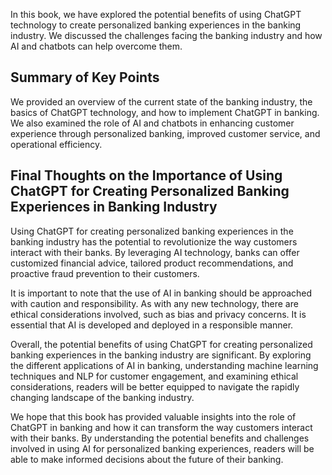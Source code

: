 
In this book, we have explored the potential benefits of using ChatGPT technology to create personalized banking experiences in the banking industry. We discussed the challenges facing the banking industry and how AI and chatbots can help overcome them.

Summary of Key Points
---------------------

We provided an overview of the current state of the banking industry, the basics of ChatGPT technology, and how to implement ChatGPT in banking. We also examined the role of AI and chatbots in enhancing customer experience through personalized banking, improved customer service, and operational efficiency.

Final Thoughts on the Importance of Using ChatGPT for Creating Personalized Banking Experiences in Banking Industry
-------------------------------------------------------------------------------------------------------------------

Using ChatGPT for creating personalized banking experiences in the banking industry has the potential to revolutionize the way customers interact with their banks. By leveraging AI technology, banks can offer customized financial advice, tailored product recommendations, and proactive fraud prevention to their customers.

It is important to note that the use of AI in banking should be approached with caution and responsibility. As with any new technology, there are ethical considerations involved, such as bias and privacy concerns. It is essential that AI is developed and deployed in a responsible manner.

Overall, the potential benefits of using ChatGPT for creating personalized banking experiences in the banking industry are significant. By exploring the different applications of AI in banking, understanding machine learning techniques and NLP for customer engagement, and examining ethical considerations, readers will be better equipped to navigate the rapidly changing landscape of the banking industry.

We hope that this book has provided valuable insights into the role of ChatGPT in banking and how it can transform the way customers interact with their banks. By understanding the potential benefits and challenges involved in using AI for personalized banking experiences, readers will be able to make informed decisions about the future of their banking.